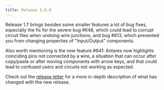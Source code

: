 ```yaml
---
title: Release 1.6.0
---
```


Release 1.7 brings besides some smaller features a lot of bug fixes, especially the fix for the severe bug #648, which could lead to corrupt circuit files when undoing wire junctions, and bug #613, which prevented you from changing properties of "Input/Output" components.

Also worth mentioning is the new feature #641: Antares now highlights coinciding pins not connected by a wire, a situation that can occur after copy/paste or after moving components with arrow keys, and that could lead to confused users and circuits not working as expected.


Check out the [release letter](/docs/releases/release-1.7.0/index.html)
for a more in-depth description of what has changed with the new release.
